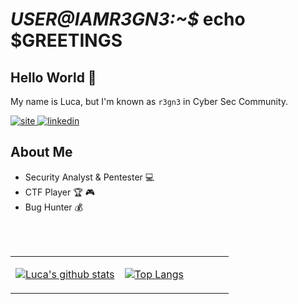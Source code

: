 # *USER@IAMR3GN3:~$* echo $GREETINGS
  
## Hello World :tada:
My name is Luca, but I'm known as ``r3gn3`` in Cyber Sec Community.

<a href="https://lucaribeiro.me/" target="_blank">
<img src=https://img.shields.io/badge/-lucaribeiro.me-212121?&?style=plastic&logo=react&logoColor=white alt=site />
</a>
<a href="https://linkedin.com/in/luca-ribeiro" target="_blank">
<img src=https://img.shields.io/badge/linkedin-%231E77B5.svg?&style=plastic&logo=linkedin&logoColor=white alt=linkedin  />
</a>    

## About Me
- Security Analyst & Pentester :computer: 
- CTF Player :trophy: :video_game:
- Bug Hunter :moneybag:
  
<br/><br/>    
<table><tr><td width="50%">
  
[![Luca's github stats](https://github-readme-stats.vercel.app/api?username=LucaRibeiro&show_icons=true&theme=synthwave)](https://github.com/anuraghazra/github-readme-stats)
</td><td width="50%">

[![Top Langs](https://github-readme-stats.vercel.app/api/top-langs/?username=LucaRibeiro&theme=synthwave&layout=compact&hide=Makefile,Objective-C,HTML,CSS&exclude_repo=Improve-Visual----Descritor&langs_count=10)](https://github.com/anuraghazra/github-readme-stats)
